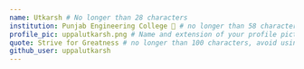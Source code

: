 ```yaml
---
name: Utkarsh # No longer than 28 characters
institution: Punjab Engineering College 🚩 # no longer than 58 characters
profile_pic: uppalutkarsh.png # Name and extension of your profile picture(ex. mona.png) The picture must be squared and 544px on width and height.
quote: Strive for Greatness # no longer than 100 characters, avoid using quotes(") to guarantee the format remains the same.
github_user: uppalutkarsh
---
```

